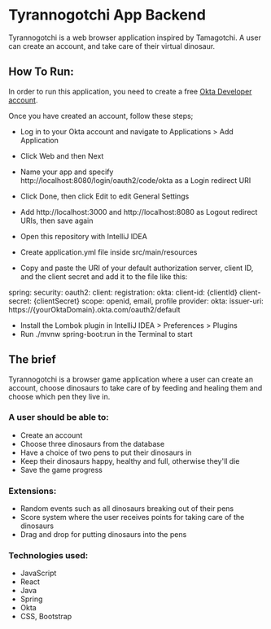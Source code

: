 # Tyrannogotchi App Backend

Tyrannogotchi is a web browser application inspired by Tamagotchi. A user can create an account, and take care of their virtual dinosaur.

## How To Run: 

In order to run this application, you need to create a free [Okta Developer account](https://developer.okta.com/).

Once you have created an account, follow these steps;

- Log in to your Okta account and navigate to Applications > Add Application



- Click Web and then Next
- Name your app and specify http://localhost:8080/login/oauth2/code/okta as a Login redirect URI
- Click Done, then click Edit to edit General Settings
- Add http://localhost:3000 and http://localhost:8080 as Logout redirect URIs, then save again
- Open this repository with IntelliJ IDEA
- Create application.yml file inside src/main/resources
- Copy and paste the URI of your default authorization server, client ID, and the client secret and add it to the file like this:

spring:
  security:
    oauth2:
      client:
        registration:
          okta:
            client-id: {clientId}
            client-secret: {clientSecret}
            scope: openid, email, profile
        provider:
          okta:
            issuer-uri: https://{yourOktaDomain}.okta.com/oauth2/default
            
- Install the Lombok plugin in IntelliJ IDEA > Preferences > Plugins
- Run ./mvnw spring-boot:run in the Terminal to start

## The brief

Tyrannogotchi is a browser game application where a user can create an account, choose dinosaurs to take care of by feeding and healing them and choose which pen they live in.

### A user should be able to:

- Create an account
- Choose three dinosaurs from the database
- Have a choice of two pens to put their dinosaurs in
- Keep their dinosaurs happy, healthy and full, otherwise they'll die
- Save the game progress


### Extensions:

- Random events such as all dinosaurs breaking out of their pens
- Score system where the user receives points for taking care of the dinosaurs
- Drag and drop for putting dinosaurs into the pens

### Technologies used:

- JavaScript
- React
- Java
- Spring
- Okta
- CSS, Bootstrap
